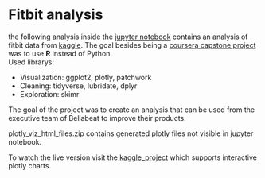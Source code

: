 # Fitbit analysis

the following analysis inside the [jupyter notebook](https://github.com/Lukas-Forst/data-analysis/blob/main/fitbit/fitbit-activity-analysis.ipynb) contains an analysis of <br />
fitbit data from [kaggle](https://www.kaggle.com/arashnic/fitbit). The goal besides being a [coursera capstone project](https://www.coursera.org/learn/google-data-analytics-capstone) was to use __R__ instead of Python. <br />
Used librarys:
- Visualization: ggplot2, plotly, patchwork
- Cleaning: tidyverse, lubridate, dplyr
- Exploration: skimr

The goal of the project was to create an analysis that can be used from the executive team of Bellabeat to improve their products. <br />

plotly_viz_html_files.zip contains generated plotly files not visible in jupyter notebook.

To watch the live version visit the [kaggle_project](https://www.kaggle.com/katanoro/fitbit-activity-analysis/notebook#Summary) which supports interactive plotly charts.
